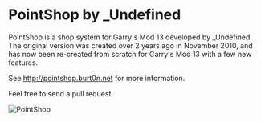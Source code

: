 PointShop by _Undefined
=========

PointShop is a shop system for Garry's Mod 13 developed by _Undefined. The original version was created over 2 years ago in November 2010, and has now been re-created from scratch for Garry's Mod 13 with a few new features.

See http://pointshop.burt0n.net for more information.

Feel free to send a pull request.

![PointShop](http://puu.sh/1zkWC)
